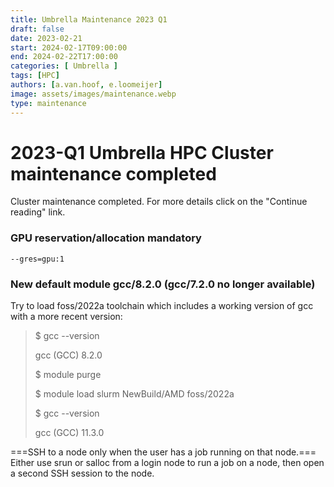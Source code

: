 ```yaml
---
title: Umbrella Maintenance 2023 Q1
draft: false 
date: 2023-02-21
start: 2024-02-17T09:00:00
end: 2024-02-22T17:00:00
categories: [ Umbrella ]
tags: [HPC]
authors: [a.van.hoof, e.loomeijer]
image: assets/images/maintenance.webp
type: maintenance
---
```


# 2023-Q1 Umbrella HPC Cluster maintenance completed

Cluster maintenance completed. For more details click on the "Continue reading" link.

<!-- more -->

### GPU reservation/allocation mandatory

`--gres=gpu:1`

### New default module gcc/8.2.0 (gcc/7.2.0 no longer available)

Try to load foss/2022a toolchain which includes a working version of gcc
with a more recent version:

> $ gcc --version
>
> gcc (GCC) 8.2.0
>
> $ module purge
>
> $ module load slurm NewBuild/AMD foss/2022a
>
> $ gcc --version
>
> gcc (GCC) 11.3.0


===SSH to a node only when the user has a job running on that node.===
Either use srun or salloc from a login node to run a job on a node, then
open a second SSH session to the node.